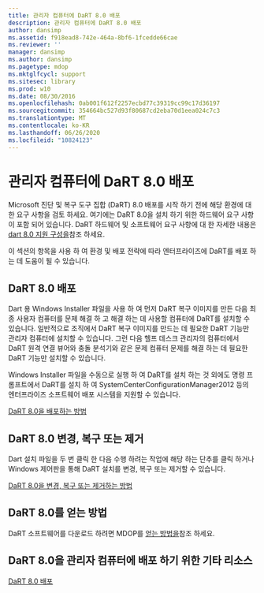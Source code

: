 ```yaml
---
title: 관리자 컴퓨터에 DaRT 8.0 배포
description: 관리자 컴퓨터에 DaRT 8.0 배포
author: dansimp
ms.assetid: f918ead8-742e-464a-8bf6-1fcedde66cae
ms.reviewer: ''
manager: dansimp
ms.author: dansimp
ms.pagetype: mdop
ms.mktglfcycl: support
ms.sitesec: library
ms.prod: w10
ms.date: 08/30/2016
ms.openlocfilehash: 0ab001f612f2257ecbd77c39319cc99c17d36197
ms.sourcegitcommit: 354664bc527d93f80687cd2eba70d1eea024c7c3
ms.translationtype: MT
ms.contentlocale: ko-KR
ms.lasthandoff: 06/26/2020
ms.locfileid: "10824123"
---
```

# 관리자 컴퓨터에 DaRT 8.0 배포


Microsoft 진단 및 복구 도구 집합 (DaRT) 8.0 배포를 시작 하기 전에 해당 환경에 대 한 요구 사항을 검토 하세요. 여기에는 DaRT 8.0을 설치 하기 위한 하드웨어 요구 사항이 포함 되어 있습니다. DaRT 하드웨어 및 소프트웨어 요구 사항에 대 한 자세한 내용은 [dart 8.0 지원 구성을](dart-80-supported-configurations-dart-8.md)참조 하세요.

이 섹션의 항목을 사용 하 여 환경 및 배포 전략에 따라 엔터프라이즈에 DaRT를 배포 하는 데 도움이 될 수 있습니다.

## DaRT 8.0 배포


Dart 용 Windows Installer 파일을 사용 하 여 먼저 DaRT 복구 이미지를 만든 다음 최종 사용자 컴퓨터를 문제 해결 하 고 해결 하는 데 사용할 컴퓨터에 DaRT를 설치할 수 있습니다. 일반적으로 조직에서 DaRT 복구 이미지를 만드는 데 필요한 DaRT 기능만 관리자 컴퓨터에 설치할 수 있습니다. 그런 다음 헬프 데스크 관리자의 컴퓨터에서 DaRT 원격 연결 뷰어와 충돌 분석기와 같은 문제 컴퓨터 문제를 해결 하는 데 필요한 DaRT 기능만 설치할 수 있습니다.

Windows Installer 파일을 수동으로 실행 하 여 DaRT를 설치 하는 것 외에도 명령 프롬프트에서 DaRT를 설치 하 여 SystemCenterConfigurationManager2012 등의 엔터프라이즈 소프트웨어 배포 시스템을 지원할 수 있습니다.

[DaRT 8.0을 배포하는 방법](how-to-deploy-dart-80-dart-8.md)

## DaRT 8.0 변경, 복구 또는 제거


Dart 설치 파일을 두 번 클릭 한 다음 수행 하려는 작업에 해당 하는 단추를 클릭 하거나 Windows 제어판을 통해 DaRT 설치를 변경, 복구 또는 제거할 수 있습니다.

[DaRT 8.0을 변경, 복구 또는 제거하는 방법](how-to-change-repair-or-remove-dart-80-dart-8.md)

## DaRT 8.0를 얻는 방법


DaRT 소프트웨어를 다운로드 하려면 MDOP를 [얻는 방법을](https://go.microsoft.com/fwlink/?LinkId=322049)참조 하세요.

## DaRT 8.0을 관리자 컴퓨터에 배포 하기 위한 기타 리소스


[DaRT 8.0 배포](deploying-dart-80-dart-8.md)

 

 






